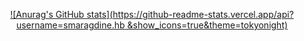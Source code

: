 
<div align=center>
  
[![Anurag's GitHub stats](https://github-readme-stats.vercel.app/api?username=smaragdine.hb
&show_icons=true&theme=tokyonight)](https://github.com/anuraghazra/github-readme-stats)
  
</div>
 <!--
**hyunbin9898/hyunbin9898** is a ✨ _special_ ✨ repository because its `README.md` (this file) appears on your GitHub profile.

Here are some ideas to get you started:

- 🔭 I’m currently working on ...
- 🌱 I’m currently learning ...
- 👯 I’m looking to collaborate on ...
- 🤔 I’m looking for help with ...
- 💬 Ask me about ...
- 📫 How to reach me: ...
- 😄 Pronouns: ...
- ⚡ Fun fact: ...
-->
